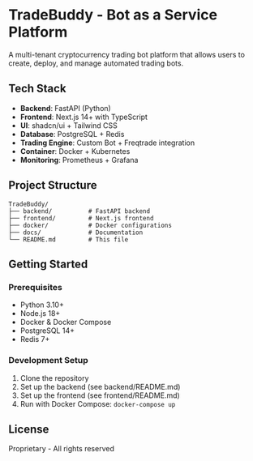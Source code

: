 # TradeBuddy - Bot as a Service Platform

A multi-tenant cryptocurrency trading bot platform that allows users to create, deploy, and manage automated trading bots.

## Tech Stack

- **Backend**: FastAPI (Python)
- **Frontend**: Next.js 14+ with TypeScript
- **UI**: shadcn/ui + Tailwind CSS
- **Database**: PostgreSQL + Redis
- **Trading Engine**: Custom Bot + Freqtrade integration
- **Container**: Docker + Kubernetes
- **Monitoring**: Prometheus + Grafana

## Project Structure

```
TradeBuddy/
├── backend/          # FastAPI backend
├── frontend/         # Next.js frontend
├── docker/           # Docker configurations
├── docs/             # Documentation
└── README.md         # This file
```

## Getting Started

### Prerequisites

- Python 3.10+
- Node.js 18+
- Docker & Docker Compose
- PostgreSQL 14+
- Redis 7+

### Development Setup

1. Clone the repository
2. Set up the backend (see backend/README.md)
3. Set up the frontend (see frontend/README.md)
4. Run with Docker Compose: `docker-compose up`

## License

Proprietary - All rights reserved